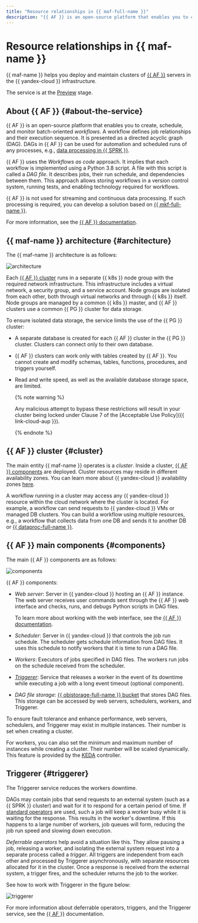 ```yaml
---
title: "Resource relationships in {{ maf-full-name }}"
description: "{{ AF }} is an open-source platform that enables you to create, schedule, and monitor batch-oriented workflows. {{ maf-full-name }} helps you deploy and maintain {{ AF }} server clusters in the {{ yandex-cloud }} infrastructure."
---
```


# Resource relationships in {{ maf-name }}

{{ maf-name }} helps you deploy and maintain clusters of [{{ AF }}](https://airflow.apache.org/) servers in the {{ yandex-cloud }} infrastructure.


The service is at the [Preview](../../overview/concepts/launch-stages.md) stage.


## About {{ AF }} {#about-the-service}

{{ AF }} is an open-source platform that enables you to create, schedule, and monitor batch-oriented _workflows_. A workflow defines job relationships and their execution sequence. It is presented as a directed acyclic graph (DAG). DAGs in {{ AF }} can be used for automation and scheduled runs of any processes, e.g., [data processing in {{ SPRK }}](../tutorials/data-proc-automation.md).

{{ AF }} uses the _Workflows as code_ approach. It implies that each workflow is implemented using a Python 3.8 script. A file with this script is called a _DAG file_. It describes jobs, their run schedule, and dependencies between them. This approach allows storing workflows in a version control system, running tests, and enabling technology required for workflows.

{{ AF }} is not used for streaming and continuous data processing. If such processing is required, you can develop a solution based on [{{ mkf-full-name }}](../../managed-kafka/index.yaml).

For more information, see the [{{ AF }} documentation](https://airflow.apache.org/docs/apache-airflow/stable/#).

## {{ maf-name }} architecture {#architecture}

The {{ maf-name }} architecture is as follows:

![architecture](../../_assets/managed-airflow/architecture.svg)

Each [{{ AF }} cluster](#cluster) runs in a separate {{ k8s }} node group with the required network infrastructure. This infrastructure includes a virtual network, a security group, and a service account. Node groups are isolated from each other, both through virtual networks and through {{ k8s }} itself. Node groups are managed by a common {{ k8s }} master, and {{ AF }} clusters use a common {{ PG }} cluster for data storage.

To ensure isolated data storage, the service limits the use of the {{ PG }} cluster:

* A separate database is created for each {{ AF }} cluster in the {{ PG }} cluster. Clusters can connect only to their own database.
* {{ AF }} clusters can work only with tables created by {{ AF }}. You cannot create and modify schemas, tables, functions, procedures, and triggers yourself.
* Read and write speed, as well as the available database storage space, are limited.

   {% note warning %}

   Any malicious attempt to bypass these restrictions will result in your cluster being locked under Clause 7 of the [Acceptable Use Policy]({{ link-cloud-aup }}).

   {% endnote %}

## {{ AF }} cluster {#cluster}

The main entity {{ maf-name }} operates is a _cluster_. Inside a cluster, [{{ AF }} components](#components) are deployed. Cluster resources may reside in different availability zones. You can learn more about {{ yandex-cloud }} availability zones [here](../../overview/concepts/geo-scope.md).

A workflow running in a cluster may access any {{ yandex-cloud }} resource within the cloud network where the cluster is located. For example, a workflow can send requests to {{ yandex-cloud }} VMs or managed DB clusters. You can build a workflow using multiple resources, e.g., a workflow that collects data from one DB and sends it to another DB or [{{ dataproc-full-name }}](../../data-proc/index.yaml).

## {{ AF }} main components {#components}

The main {{ AF }} components are as follows:

![components](../../_assets/managed-airflow/components.svg)

{{ AF }} components:

* _Web server_: Server in {{ yandex-cloud }} hosting an {{ AF }} instance. The web server receives user commands sent through the {{ AF }} web interface and checks, runs, and debugs Python scripts in DAG files.

   To learn more about working with the web interface, see the [{{ AF }} documentation](https://airflow.apache.org/docs/apache-airflow/stable/ui.html).

* _Scheduler_: Server in {{ yandex-cloud }} that controls the job run schedule. The scheduler gets schedule information from DAG files. It uses this schedule to notify workers that it is time to run a DAG file.

* _Workers_: Executors of jobs specified in DAG files. The workers run jobs on the schedule received from the scheduler.

* [_Triggerer_](#triggerer): Service that releases a worker in the event of its downtime while executing a job with a long event timeout (optional component).

* _DAG file storage_: [{{ objstorage-full-name }} bucket](../../storage/concepts/bucket.md) that stores DAG files. This storage can be accessed by web servers, schedulers, workers, and Triggerer.

To ensure fault tolerance and enhance performance, web servers, schedulers, and Triggerer may exist in multiple instances. Their number is set when creating a cluster.

For workers, you can also set the minimum and maximum number of instances while creating a cluster. Their number will be scaled dynamically. This feature is provided by the [KEDA](https://airflow.apache.org/docs/helm-chart/stable/keda.html) controller.

## Triggerer {#triggerer}

The Triggerer service reduces the workers downtime.

DAGs may contain jobs that send requests to an external system (such as a {{ SPRK }} cluster) and wait for it to respond for a certain period of time. If [standard operators](https://airflow.apache.org/docs/apache-airflow/stable/core-concepts/operators.html) are used, such a job will keep a worker busy while it is waiting for the response. This results in the worker's downtime. If this happens to a large number of workers, job queues will form, reducing the job run speed and slowing down execution.

_Deferrable operators_ help avoid a situation like this. They allow pausing a job, releasing a worker, and isolating the external system request into a separate process called a _trigger_. All triggers are independent from each other and processed by Triggerer asynchronously, with separate resources allocated for it in the cluster. Once a response is received from the external system, a trigger fires, and the scheduler returns the job to the worker.

See how to work with Triggerer in the figure below:

![triggerer](../../_assets/managed-airflow/triggerer.svg)

For more information about deferrable operators, triggers, and the Triggerer service, see the [{{ AF }}](https://airflow.apache.org/docs/apache-airflow/stable/authoring-and-scheduling/deferring.html#deferrable-operators-triggers) documentation.
